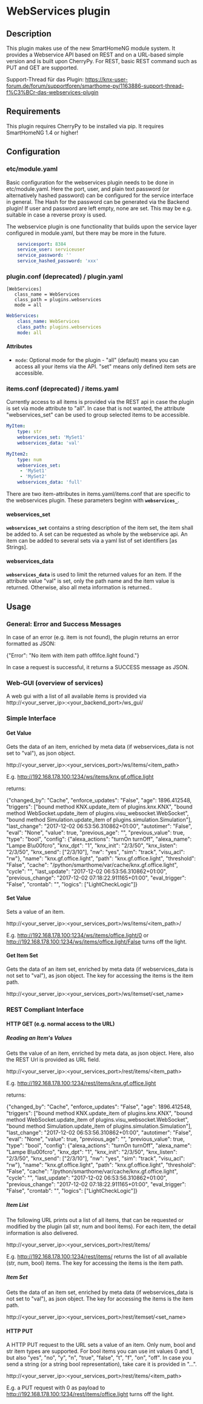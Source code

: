 # WebServices plugin

## Description

This plugin makes use of the new SmartHomeNG module system. It provides a Webservice API based on REST and on a URL-based simple version and is
built upon CherryPy.
For REST, basic REST command such as PUT and GET are supported.

Support-Thread für das Plugin: https://knx-user-forum.de/forum/supportforen/smarthome-py/1163886-support-thread-f%C3%BCr-das-webservices-plugin

## Requirements

This plugin requires CherryPy to be installed via pip.
It requires SmartHomeNG 1.4 or higher!

## Configuration

### etc/module.yaml
Basic configuration for the webservices plugin needs to be done in etc/module.yaml. Here the port, user, and plain text password (or alternatively hashed password) can be configured for the service interface in general.
The Hash for the password can be generated via the Backend plugin! If user and password are left empty, none are set. This may be e.g. suitable in case a reverse proxy is used.

The webservice plugin is one functionality that builds upon the service layer configured in module.yaml, but there may be more in the future.

```yaml
    servicesport: 8384
    service_user: serviceuser
    service_password: ''
    service_hashed_password: 'xxx'
```

### plugin.conf (deprecated) / plugin.yaml

```
[WebServices]
   class_name = WebServices
   class_path = plugins.webservices
   mode = all
```

```yaml
WebServices:
    class_name: WebServices
    class_path: plugins.webservices
    mode: all
```
#### Attributes
  * `mode`: Optional mode for the plugin - "all" (default) means you can access all your items via the API. "set" means only defined item sets are accessible.

### items.conf (deprecated) / items.yaml

Currently access to all items is provided via the REST api in case the plugin is set via mode attribute to "all". In case that is not wanted, the attribute "webservices_set" can be used to group selected items to be accessible.

```yaml
MyItem:
    type: str
    webservices_set: 'MySet1'
    webservices_data: 'val'

MyItem2:
    type: num
    webservices_set:
     - 'MySet1'
     - 'MySet2'
    webservices_data: 'full'
```

There are two item-attributes in items.yaml/items.conf that are specific to the webservices plugin. These parameters beginn with **`webservices_`**.

#### webservices_set

**`webservices_set`** contains a string description of the item set, the item shall be added to. A set can be requested as whole by the webservice api. An item can be added to several sets via a yaml list of set identifiers [as Strings].

#### webservices_data
**`webservices_data`** is used to limit the returned values for an item. If the attribute value "val" is set, only the path name and the item value is returned. Otherwise, also all meta information is returned..

## Usage

### General: Error and Success Messages

In case of an error (e.g. item is not found), the plugin returns an error formatted as JSON:

{"Error": "No item with item path offifce.light found."}

In case a request is successful, it returns a SUCCESS message as JSON.

### Web-GUI (overview of services)

A web gui with a list of all available items is provided via
http://<your_server_ip>:<your_backend_port>/ws_gui/

### Simple Interface

#### Get Value

Gets the data of an item, enriched by meta data (if webservices_data is not set to "val"), as json object.

http://<your_server_ip>:<your_services_port>/ws/items/<item_path>

E.g. http://192.168.178.100:1234/ws/items/knx.gf.office.light

returns:

{"changed_by": "Cache", "enforce_updates": "False", "age": 1896.412548, "triggers": ["bound method KNX.update_item of plugins.knx.KNX", "bound method WebSocket.update_item of plugins.visu_websocket.WebSocket", "bound method Simulation.update_item of plugins.simulation.Simulation"], "last_change": "2017-12-02 06:53:56.310862+01:00", "autotimer": "False", "eval": "None", "value": true, "previous_age": "", "previous_value": true, "type": "bool", "config": {"alexa_actions": "turnOn turnOff", "alexa_name": "Lampe B\u00fcro", "knx_dpt": "1", "knx_init": "2/3/50", "knx_listen": "2/3/50", "knx_send": ["2/3/10"], "nw": "yes", "sim": "track", "visu_acl": "rw"}, "name": "knx.gf.office.light", "path": "knx.gf.office.light", "threshold": "False", "cache": "/python/smarthome/var/cache/knx.gf.office.light", "cycle": "", "last_update": "2017-12-02 06:53:56.310862+01:00", "previous_change": "2017-12-02 07:18:22.911165+01:00", "eval_trigger": "False", "crontab": "", "logics": ["LightCheckLogic"]}

#### Set Value

Sets a value of an item.

http://<your_server_ip>:<your_services_port>/ws/items/<item_path>/<value>

E.g. http://192.168.178.100:1234/ws/items/office.light/0 or http://192.168.178.100:1234/ws/items/office.light/False turns off the light.

#### Get Item Set

Gets the data of an item set, enriched by meta data (if webservices_data is not set to "val"), as json object. The key for accessing the items is the item path.

http://<your_server_ip>:<your_services_port>/ws/itemset/<set_name>

### REST Compliant Interface

#### HTTP GET (e.g. normal access to the URL)

##### Reading an Item's Values

Gets the value of an item, enriched by meta data, as json object. Here, also the REST Url is provided as URL field.

http://<your_server_ip>:<your_services_port>/rest/items/<item_path>

E.g. http://192.168.178.100:1234/rest/items/knx.gf.office.light

returns:

{"changed_by": "Cache", "enforce_updates": "False", "age": 1896.412548, "triggers": ["bound method KNX.update_item of plugins.knx.KNX", "bound method WebSocket.update_item of plugins.visu_websocket.WebSocket", "bound method Simulation.update_item of plugins.simulation.Simulation"], "last_change": "2017-12-02 06:53:56.310862+01:00", "autotimer": "False", "eval": "None", "value": true, "previous_age": "", "previous_value": true, "type": "bool", "config": {"alexa_actions": "turnOn turnOff", "alexa_name": "Lampe B\u00fcro", "knx_dpt": "1", "knx_init": "2/3/50", "knx_listen": "2/3/50", "knx_send": ["2/3/10"], "nw": "yes", "sim": "track", "visu_acl": "rw"}, "name": "knx.gf.office.light", "path": "knx.gf.office.light", "threshold": "False", "cache": "/python/smarthome/var/cache/knx.gf.office.light", "cycle": "", "last_update": "2017-12-02 06:53:56.310862+01:00", "previous_change": "2017-12-02 07:18:22.911165+01:00", "eval_trigger": "False", "crontab": "", "logics": ["LightCheckLogic"]}

##### Item List

The following URL prints out a list of all items, that can be requested or modified by the plugin (all str, num and bool items).
For each item, the detail information is also delivered.

http://<your_server_ip>:<your_services_port>/rest/items/

E.g. http://192.168.178.100:1234/rest/items/ returns the list of all available (str, num, bool) items. The key for accessing the items is the item path.

##### Item Set

Gets the data of an item set, enriched by meta data (if webservices_data is not set to "val"), as json object. The key for accessing the items is the item path.

http://<your_server_ip>:<your_services_port>/rest/itemset/<set_name>

#### HTTP PUT

A HTTP PUT request to the URL sets a value of an item. Only num, bool and str item types are supported.
For bool items you can use int values 0 and 1, but also "yes", "no", "y", "n", "true", "false", "t", "f", "on", "off".
In case you send a string (or a string bool representation), take care it is provided in "...".

http://<your_server_ip>:<your_services_port>/rest/items/<item_path>

E.g. a PUT request with 0 as payload to http://192.168.178.100:1234/rest/items/office.light turns off the light.